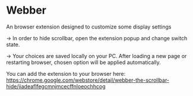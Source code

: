 # Webber
An browser extension designed to customize some display settings

-> In order to hide scrollbar, open the extension popup and change switch state.

-> Your choices are saved locally on your PC. After loading a new page or restarting browser, chosen option will be applied automatically.

You can add the extension to your browser here: https://chrome.google.com/webstore/detail/webber-the-scrollbar-hide/jiadeaflfegcmnjmcecffnloeochhcog
